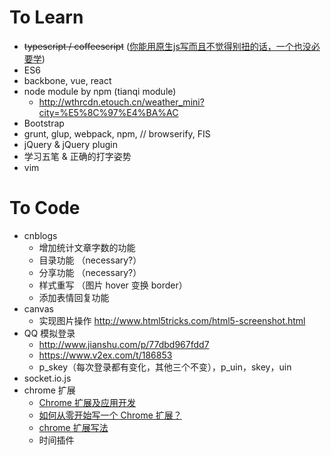 # To Learn

- ~~typescript / coffeescript~~ ([你能用原生js写而且不觉得别扭的话，一个也没必要学](https://www.zhihu.com/question/20833518/answer/16376276))
- ES6
- backbone, vue, react
- node module by npm (tianqi module)
	- <http://wthrcdn.etouch.cn/weather_mini?city=%E5%8C%97%E4%BA%AC>
- Bootstrap
- grunt, glup, webpack, npm, // browserify, FIS
- jQuery & jQuery plugin
- 学习五笔 & 正确的打字姿势
- vim


# To Code

- cnblogs
  - 增加统计文章字数的功能
  - 目录功能 （necessary?）
  - 分享功能 （necessary?）
  - 样式重写 （图片 hover 变换 border）
  - 添加表情回复功能
- canvas
  - 实现图片操作 <http://www.html5tricks.com/html5-screenshot.html>
- QQ 模拟登录
	- <http://www.jianshu.com/p/77dbd967fdd7>
	- <https://www.v2ex.com/t/186853>
	- p_skey（每次登录都有变化，其他三个不变），p_uin，skey，uin
- socket.io.js
- chrome 扩展
	- [Chrome 扩展及应用开发](http://www.ituring.com.cn/minibook/950)
	- [如何从零开始写一个 Chrome 扩展？](https://www.zhihu.com/question/20179805)
	- [chrome 扩展写法](http://www.cnblogs.com/pingfan1990/p/4560215.html)
   - 时间插件